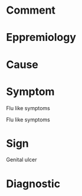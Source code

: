 # Comment

# Eppremiology

# Cause

# Symptom

Flu like symptoms

Flu like symptoms

# Sign

Genital ulcer

# Diagnostic
